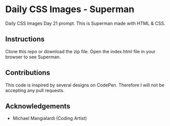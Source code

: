 # Daily CSS Images - Superman
Daily CSS Images Day 21 prompt. This is Superman made with HTML & CSS.

## Instructions
Clone this repo or download the zip file. Open the index.html file in your browser to see Superman.

## Contributions
This code is inspired by several designs on CodePen. Therefore I will not be accepting any pull requests.

## Acknowledgements
* Michael Mangialardi (Coding Artist)
